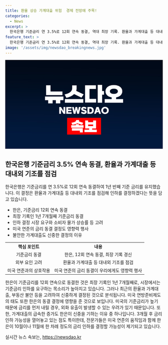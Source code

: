```yaml
---
title: 환율 상승 가계대출 위험  경제 전망에 주목!
categories:
  - News
excerpt: >
  한국은행 기준금리 연 3.5%로 12회 연속 동결, 역대 최장 기록. 환율과 가계대출 등 대내외 기조 검토해 인하 결정할 것으로 전망. 미국의 태도와 외화 유출, 물가 불안 등 고려하며 신중한 결정. 한은은 올해 상반기 부동산 가격 폭등과 가계대출 증가 경고하며, 금리 인하 가능성은 열어둠. 미국 연준의 금리 인하 후 한은도 10월이나 11월에 한 차례 금리를 낮출 것으로 전망됨.
feature_text: >
  한국은행 기준금리 연 3.5%로 12회 연속 동결, 역대 최장 기록. 환율과 가계대출 등 대내외 기조 검토해 인하 결정할 것으로 전망. 미국의 태도와 외화 유출, 물가 불안 등 고려하며 신중한 결정. 한은은 올해 상반기 부동산 가격 폭등과 가계대출 증가 경고하며, 금리 인하 가능성은 열어둠. 미국 연준의 금리 인하 후 한은도 10월이나 11월에 한 차례 금리를 낮출 것으로 전망됨.
image: '/assets/img/newsdao_breakingnews.jpg'
---
```


<p><img src="/assets/img/newsdao_breakingnews.jpg" alt="flaretime 속보" /></p>

<h2 data-ke-size="size26">한국은행 기준금리 3.5% 연속 동결, 환율과 가계대출 등 대내외 기조를 점검</h2>

<p data-ke-size="size16">한국은행은 기준금리를 연 3.5%로 12회 연속 동결하여 1년 반째 기준 금리를 유지했습니다. 이 결정은 환율과 가계대출 등 대내외 기조를 점검해 인하를 결정하겠다는 뜻을 담고 있습니다.</p>

<ul>
<li>한은, 기준금리 12회 연속 동결</li>
<li>최장 기록인 1년 7개월째 기준금리 동결</li>
<li>인하 결정 시장 요구와 소비자 물가 상승률 등 고려</li>
<li>미국 연준의 금리 동결 결정도 영향력 행사</li>
<li>불안한 가계대출도 신중한 결정의 이유</li>
</ul>

<table>
    <tr>
        <td style="text-align: center; height: 17px;"><b>핵심 포인트</b></td>
        <td style="text-align: center; height: 17px;"><b>내용</b></td>
    </tr>
    <tr>
        <td style="text-align: center; height: 17px;">기준금리 동결</td>
        <td style="text-align: center; height: 17px;">한은, 12회 연속 동결, 최장 기록 경신</td>
    </tr>
    <tr>
        <td style="text-align: center; height: 17px;">외부 요인 고려</td>
        <td style="text-align: center; height: 17px;">환율과 가계대출 등 대내외 기조를 점검</td>
    </tr>
    <tr>
        <td style="text-align: center; height: 17px;">미국 연준과의 상호작용</td>
        <td style="text-align: center; height: 17px;">미국 연준의 금리 동결이 우리에게도 영향력 행사</td>
    </tr>
</table>

<p data-ke-size="size16">한은이 기준금리를 12회 연속으로 동결한 것은 최장 기록인 1년 7개월째로, 시장에서는 기준금리 인하를 요구하는 목소리가 높아지고 있습니다. 그러나 최근의 환율과 가계대출, 부동산 불안 등을 고려하여 신중하게 결정된 것으로 분석됩니다. 미국 연방준비제도의 태도 또한 한은의 동결 결정에 영향을 준 것으로 보입니다. 미국의 기준금리가 높기 때문에 금리를 먼저 내릴 경우, 외화 유출이 발생할 수 있는 우려가 있기 때문입니다. 또한, 가계대출의 급속한 증가도 한은이 신중을 기하는 이유 중 하나입니다. 3개월 후 금리 인하 가능성을 열어놓고 있는 점도 특이한데, 전문가들은 미국 연준의 움직임과 함께 한은이 10월이나 11월에 한 차례 정도의 금리 인하를 결정할 가능성이 제기되고 있습니다.</p>
실시간 뉴스 속보는, <a href="https://newsdao.kr" rel="dofollow">https://newsdao.kr</a>


